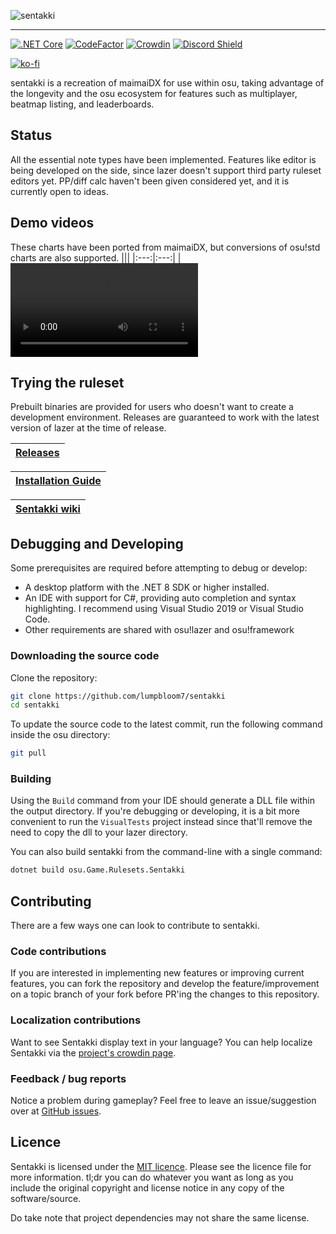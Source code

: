 ![sentakki](assets/logov3.png)

---
[![.NET Core](https://github.com/LumpBloom7/sentakki/workflows/.NET%20Core/badge.svg)](https://github.com/LumpBloom7/sentakki/actions?query=workflow%3A%22.NET+Core%22)
[![CodeFactor](https://www.codefactor.io/repository/github/lumpbloom7/sentakki/badge)](https://www.codefactor.io/repository/github/lumpbloom7/sentakki)
[![Crowdin](https://badges.crowdin.net/sentakki/localized.svg)](https://crowdin.com/project/sentakki)
[![Discord Shield](https://discordapp.com/api/guilds/700619421466624050/widget.png?style=shield)](https://discord.gg/CQPNADu)

[![ko-fi](https://www.ko-fi.com/img/githubbutton_sm.svg)](https://ko-fi.com/E1E01N56M)

sentakki is a recreation of maimaiDX for use within osu, taking advantage of the longevity and the osu ecosystem for features such as multiplayer, beatmap listing, and leaderboards.

## Status

All the essential note types have been implemented. Features like editor is being developed on the side, since lazer doesn't support third party ruleset editors yet. PP/diff calc haven't been given considered yet, and it is currently open to ideas.

## Demo videos

These charts have been ported from maimaiDX, but conversions of osu!std charts are also supported.
|||
|:---:|:---:|
|<video src="https://github.com/LumpBloom7/sentakki/assets/12001167/20c5c1af-084b-478c-a8b3-2975c0672f42"/>|<video src="https://github.com/LumpBloom7/sentakki/assets/12001167/250ba2fe-e22f-48e8-8f64-aff91a7afe4b"/>|
|<video src="https://github.com/LumpBloom7/sentakki/assets/12001167/a0170ef2-9472-4008-8ca2-b813c335c897"/>|<video src="https://github.com/LumpBloom7/sentakki/assets/12001167/58e9c427-6e14-4e08-bec9-e3a2c00ca7de"/>|




## Trying the ruleset

Prebuilt binaries are provided for users who doesn't want to create a development environment. Releases are guaranteed to work with the latest version of lazer at the time of release.

| [Releases](https://github.com/lumpbloom7/sentakki/releases/) |
| ------------------------------------------------------------ |

| [Installation Guide](https://github.com/LumpBloom7/sentakki/wiki/Ruleset-installation-guide) |
| -------------------------------------------------------------------------------------------- |

| [Sentakki wiki](https://github.com/LumpBloom7/sentakki/wiki/) |
| ------------------------------------------------------------- |

## Debugging and Developing

Some prerequisites are required before attempting to debug or develop:

* A desktop platform with the .NET 8 SDK or higher installed.
* An IDE with support for C#, providing auto completion and syntax highlighting. I recommend using Visual Studio 2019 or Visual Studio Code.
* Other requirements are shared with osu!lazer and osu!framework

### Downloading the source code

Clone the repository:

```sh
git clone https://github.com/lumpbloom7/sentakki
cd sentakki
```

To update the source code to the latest commit, run the following command inside the osu directory:

```sh
git pull
```

### Building

Using the `Build` command from your IDE should generate a DLL file within the output directory. If you're debugging or developing, it is a bit more convenient to run the `VisualTests` project instead since that'll remove the need to copy the dll to your lazer directory.

You can also build sentakki from the command-line with a single command:

```sh
dotnet build osu.Game.Rulesets.Sentakki
```

## Contributing

There are a few ways one can look to contribute to sentakki.

### Code contributions

If you are interested in implementing new features or improving current features, you can fork the repository and develop the feature/improvement on a topic branch of your fork before PR'ing the changes to this repository.

### Localization contributions

Want to see Sentakki display text in your language? You can help localize Sentakki via the [project's crowdin page](https://crowdin.com/project/sentakki).

### Feedback / bug reports

Notice a problem during gameplay? Feel free to leave an issue/suggestion over at [GitHub issues](https://github.com/LumpBloom7/sentakki/issues).

## Licence

Sentakki is licensed under the [MIT licence](https://opensource.org/licenses/MIT). Please see the licence file for more information. tl;dr you can do whatever you want as long as you include the original copyright and license notice in any copy of the software/source.

Do take note that project dependencies may not share the same license.
